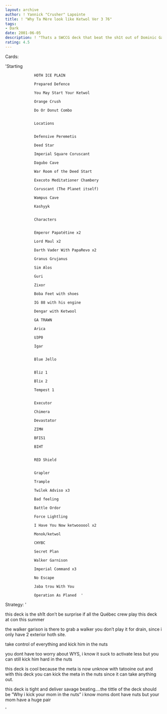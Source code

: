 ```yaml
---
layout: archive
author: ! Yannick "Crusher" Lapointe
title: ! "Why Ta Mère look like Ketwol Ver 3 76"
tags:
- Dark
date: 2001-06-05
description: ! "Thats a SWCCG deck that beat the sh1t out of Dominic Gaudreault 8 games in a row last Friday.. its really good"
rating: 4.5
---
```

Cards: 

'Starting 


                 HOTH ICE PLAIN  

                 Prepared Defence 

                 You May Start Your Ketwol 

                 Orange Crush 

                 Do Or Donut Combo 


                 Locations 


                 Defensive Peremetis 

                 Deed Star 

                 Imperial Square Coruscant 

                 Dagubo Cave 

                 War Room of the Deed Start 

                 Execoto Meditationer Chambery 

                 Coruscant (The Planet itself) 

                 Wampus Cave 

                 Kashyyk 


                 Characters 


                 Emperor Papatétine x2 

                 Lord Maul x2 

                 Darth Vader With PapaRevo x2 

                 Granus Grujanus 

                 Sim Alos 

                 Guri 

                 Zixor 

                 Boba Feet with shoes 

                 IG 88 with his engine 

                 Dengar with Ketwool 

                 GA TRAWN  

                 Arica 

                 U3P0 

                 Igar 


                 Blue Jello 


                 Bliz 1 

                 Blix 2 

                 Tempest 1 


                 Executor 

                 Chimera 

                 Devastator 

                 ZIMH 

                 BFIS1 

                 BIHT 


                 RED Shield 


                 Grapler 

                 Trample 

                 Twilek Adviso x3 

                 Bad feeling 

                 Battle Ordor 

                 Force Lightling 

                 I Have You Now ketwoooool x2 

                 Monok/ketwol 

                 CHYBC 

                 Secret Plan 

                 Walker Garnison 

                 Imperial Command x3 

                 No Escape 

                 Jaba trou With You 

                 Operation As Planed  '

Strategy: '

this deck is the sh1t don’t be surprise if all the Québec crew play this deck at con this summer

the walker garison is there to grab a walker you don’t play it for drain, since i only have 2 exterior hoth site.

take control of everything and kick him in the nuts


you dont have too worry about WYS, i know it suck to activate less but you can still kick him hard in the nuts

this deck is cool because the meta is now unknow with tatooine out and with this deck you can kick the meta in the nuts since it can take anything out.

this deck is tight and deliver savage beating....the tittle of the deck should be ”Why i kick your mom in the nuts” i know moms dont have nuts but your mom have a huge pair 

'